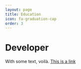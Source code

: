 ```yaml
---
layout: page 
title: Education
icon: fa-graduation-cap
order: 3
---
```


# Developer
With some text, voilà. [This is a link](/assets/docs/Segmed_Class_Example.md)


